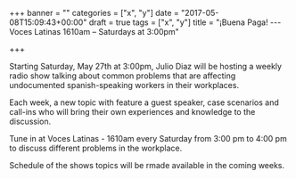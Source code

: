 +++
banner = ""
categories = ["x", "y"]
date = "2017-05-08T15:09:43+00:00"
draft = true
tags = ["x", "y"]
title = "¡Buena Paga! --- Voces Latinas 1610am – Saturdays at 3:00pm"

+++


Starting Saturday, May 27th at 3:00pm, Julio Diaz will be hosting a weekly radio show talking about common problems that are affecting undocumented spanish-speaking workers in their workplaces.

Each week, a new topic with feature a guest speaker, case scenarios and call-ins who will bring their own experiences and knowledge to the discussion.

Tune in at Voces Latinas - 1610am every Saturday from 3:00 pm to 4:00 pm to discuss different problems in the workplace.

Schedule of the shows topics will be rmade available in the coming weeks.

